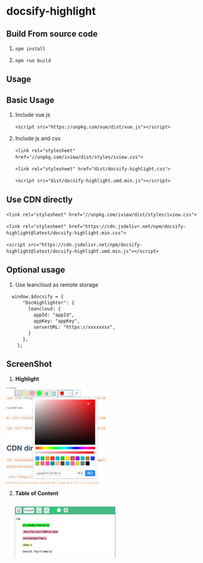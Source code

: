 # docsify-highlight

## Build From source code

1. `npm install`

2. `npm run build`

## Usage

## Basic Usage

1. Include vue.js

    `<script src="https://unpkg.com/vue/dist/vue.js"></script>`

2. Include js and css

    `<link rel="stylesheet" href="//unpkg.com/iview/dist/styles/iview.css">`

    `<link rel="stylesheet" href="dist/docsify-highlight.css">`

    `<script src="dist/docsify-highlight.umd.min.js"></script>`
    

## Use CDN directly

   `<link rel="stylesheet" href="//unpkg.com/iview/dist/styles/iview.css">`

   `<link rel="stylesheet" href="https://cdn.jsdelivr.net/npm/docsify-highlight@latest/docsify-highlight.min.css">`

   `<script src="https://cdn.jsdelivr.net/npm/docsify-highlight@latest/docsify-highlight.umd.min.js"></script>`

## Optional usage

1. Use leancloud as remote storage 

```
  window.$docsify = {
      "DocHighlighter": {
        leancloud: {
          appId: "appId",
          appKey: "appKey",
          serverURL: "https://xxxxxxxx",
        }
      },
    };

```
## ScreenShot

1. **Highlight**

  <img src="1.png" style="zoom: 33%;" />

2. **Table of Content**

  <img src="snapshot2.png" style="zoom: 33%;" />
